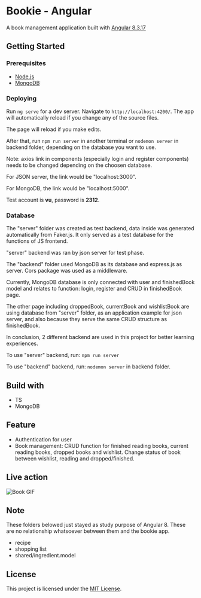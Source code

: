# Bookie - Angular

A book management application built with [Angular 8.3.17](https://github.com/angular/angular)

## Getting Started

### Prerequisites

* [Node.js](https://nodejs.org/en/)
* [MongoDB](https://www.mongodb.com/)

### Deploying

Run `ng serve` for a dev server. Navigate to `http://localhost:4200/`. The app will automatically reload if you change any of the source files.

The page will reload if you make edits.<br />

After that, run `npm run server` in another terminal or `nodemon server` in backend folder, depending on the database you want to use.

Note: axios link in components (especially login and register components) needs to be changed depending on the choosen database.

For JSON server, the link would be "localhost:3000".

For MongoDB, the link would be "localhost:5000".

Test account is **vu**, password is **2312**.

### Database

The "server" folder was created as test backend, data inside was generated automatically from Faker.js. It only served as a test database for the functions of JS frontend.

"server" backend was ran by json server for test phase.

The "backend" folder used MongoDB as its database and express.js as server. Cors package was used as a middleware.

Currently, MongoDB database is only connected with user and finishedBook model and relates to function: login, register and CRUD in finishedBook page.

The other page including droppedBook, currentBook and wishlistBook are using database from "server" folder, as an application example for json server, and also because they serve the same CRUD structure as finishedBook.

In conclusion, 2 different backend are used in this project for better learning experiences.

To use "server" backend, run:
`npm run server`

To use "backend" backend, run:
`nodemon server`
in backend folder.

## Build with
* TS
* MongoDB

## Feature

* Authentication for user
* Book management:
  CRUD function for finished reading books, current reading books, dropped books and wishlist.
  Change status of book between wishlist, reading and dropped/finished.

## Live action

![Book GIF](https://media.giphy.com/media/huVL10nTHQW0KPK37H/giphy.gif)

## Note

These folders belowed just stayed as study purpose of Angular 8.
These are no relationship whatsoever between them and the bookie app.

* recipe
* shopping list
* shared/ingredient.model

## License

This project is licensed under the [MIT License](https://opensource.org/licenses/MIT).
